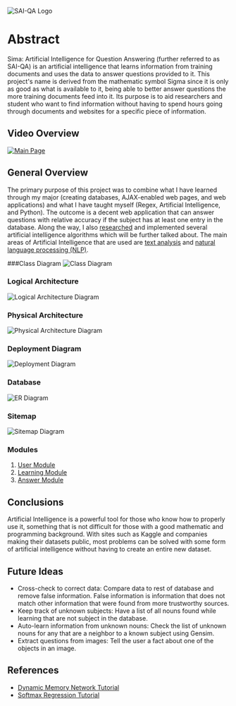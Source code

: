 ![SAI-QA Logo](/Capstone-SAIQA/img/logo.png)
# Abstract

Sima: Artificial Intelligence for Question Answering (further referred to as SAI-QA) is an artificial intelligence that learns information from training documents and uses the data to answer questions provided to it.  This project's name is derived from the mathematic symbol Sigma since it is only as good as what is available to it, being able to better answer questions the more training documents feed into it.  Its purpose is to aid researchers and student who want to find information without having to spend hours going through documents and websites for a specific piece of information.

## Video Overview
<a href="https://www.useloom.com/share/1a54c14bdeae4cca9cc123498b5a778f" target="_blank">![Main Page](/Capstone-SAIQA/img/Main_Page.jpg)
</a>

## General Overview

The primary purpose of this project was to combine what I have learned through my major (creating databases, AJAX-enabled web pages, and web applications) and what I have taught myself (Regex, Artificial Intelligence, and Python).  The outcome is a decent web application that can answer questions with relative accuracy if the subject has at least one entry in the database.  Along the way, I also [researched](https://github.com/mark-mo/docs/blob/master/Capstone-SAIQA/docs/Research.md) and implemented several artificial intelligence algorithms which will be further talked about.  The main areas of Artificial Intelligence that are used are [text analysis](https://github.com/mark-mo/docs/blob/master/Capstone-SAIQA/docs/Research.md#text-analysis) and [natural language processing (NLP)](https://github.com/mark-mo/docs/blob/master/Capstone-SAIQA/docs/Research.md#natural-language-processing).

###Class Diagram
![Class Diagram](img/Class_Diagrams.png)

### Logical Architecture
![Logical Architecture Diagram](img/Logical_Architecture.png)

### Physical Architecture
![Physical Architecture Diagram](img/Physical_Architecture.png)

### Deployment Diagram
![Deployment Diagram](img/Deployment_Diagram.png)

### Database
![ER Diagram](img/ER_Diagram.png/)

### Sitemap
![Sitemap Diagram](img/Sitemap.png)

### Modules
1. [User Module](https://github.com/mark-mo/docs/blob/master/Capstone-SAIQA/docs/UserModule.md)
2. [Learning Module](https://github.com/mark-mo/docs/blob/master/Capstone-SAIQA/docs/LearnModule.md)
3. [Answer Module](https://github.com/mark-mo/docs/blob/master/Capstone-SAIQA/docs/AnswerModule.md)

## Conclusions

Artificial Intelligence is a powerful tool for those who know how to properly use it, something that is not difficult for those with a good mathematic and programming background.  With sites such as Kaggle and companies making their datasets public, most problems can be solved with some form of artificial intelligence without having to create an entire new dataset.

## Future Ideas
- Cross-check to correct data: Compare data to rest of database and remove false information.  False information is information that does not match other information that were found from more trustworthy sources.
- Keep track of unknown subjects: Have a list of all nouns found while learning that are not subject in the database.
- Auto-learn information from unknown nouns: Check the list of unknown nouns for any that are a neighbor to a known subject using Gensim.
- Extract questions from images: Tell the user a fact about one of the objects in an image.

## References
- [Dynamic Memory Network Tutorial](https://github.com/Steven-Hewitt/QA-with-Tensorflow/blob/master/QA%20with%20Tensorflow.ipynb)
- [Softmax Regression Tutorial](https://gist.github.com/awjuliani/5ce098b4b76244b7a9e3#file-softmax-ipynb)
